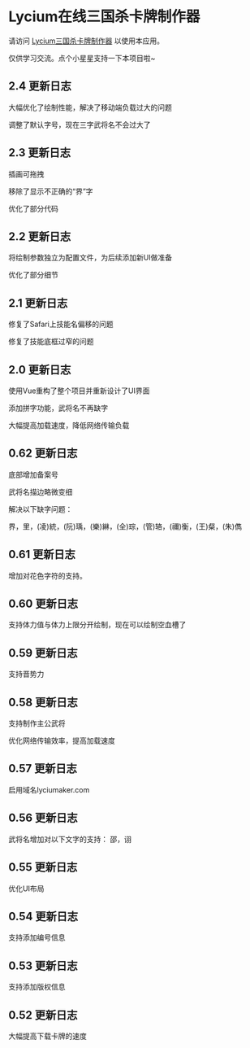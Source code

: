 # Lycium在线三国杀卡牌制作器

请访问 [Lycium三国杀卡牌制作器](https://lyciumaker.com/) 以使用本应用。

仅供学习交流。点个小星星支持一下本项目啦~

## 2.4 更新日志

大幅优化了绘制性能，解决了移动端负载过大的问题

调整了默认字号，现在三字武将名不会过大了

## 2.3 更新日志

插画可拖拽

移除了显示不正确的“界”字

优化了部分代码

## 2.2 更新日志

将绘制参数独立为配置文件，为后续添加新UI做准备

优化了部分细节

## 2.1 更新日志

修复了Safari上技能名偏移的问题

修复了技能底框过窄的问题

## 2.0 更新日志

使用Vue重构了整个项目并重新设计了UI界面

添加拼字功能，武将名不再缺字

大幅提高加载速度，降低网络传输负载

## 0.62 更新日志

底部增加备案号

武将名描边略微变细

解决以下缺字问题：

界，里，(凌)統，(阮)瑀，(樂)綝，(全)琮，(管)辂，(禰)衡，(王)粲，(朱)儁

## 0.61 更新日志

增加对花色字符的支持。

## 0.60 更新日志

支持体力值与体力上限分开绘制，现在可以绘制空血槽了

## 0.59 更新日志

支持晋势力

## 0.58 更新日志

支持制作主公武将

优化网络传输效率，提高加载速度

## 0.57 更新日志

启用域名lyciumaker.com

## 0.56 更新日志

武将名增加对以下文字的支持： 邵，诩

## 0.55 更新日志

优化UI布局

## 0.54 更新日志

支持添加编号信息

## 0.53 更新日志

支持添加版权信息

## 0.52 更新日志

大幅提高下载卡牌的速度